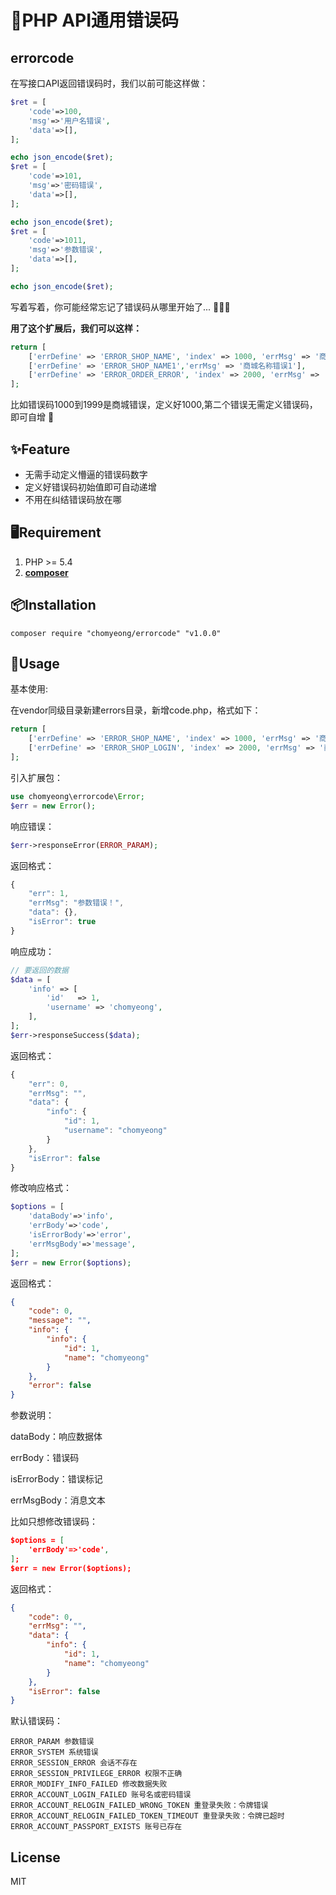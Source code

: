 # :rocket:PHP API通用错误码

## errorcode

在写接口API返回错误码时，我们以前可能这样做：

```php
$ret = [
    'code'=>100,
    'msg'=>'用户名错误',
    'data'=>[],
];

echo json_encode($ret);
$ret = [
    'code'=>101,
    'msg'=>'密码错误',
    'data'=>[],
];

echo json_encode($ret);
$ret = [
    'code'=>1011,
    'msg'=>'参数错误',
    'data'=>[],
];

echo json_encode($ret);
```

写着写着，你可能经常忘记了错误码从哪里开始了...  🤦🏼‍♂️

**用了这个扩展后，我们可以这样：**

```php
return [
    ['errDefine' => 'ERROR_SHOP_NAME', 'index' => 1000, 'errMsg' => '商城名称错误'],
    ['errDefine' => 'ERROR_SHOP_NAME1','errMsg' => '商城名称错误1'],
    ['errDefine' => 'ERROR_ORDER_ERROR', 'index' => 2000, 'errMsg' => '商城登录错误'],
];
```

比如错误码1000到1999是商城错误，定义好1000,第二个错误无需定义错误码，即可自增 👏

## ✨Feature

 -  无需手动定义懵逼的错误码数字
 - 定义好错误码初始值即可自动递增
 - 不用在纠结错误码放在哪

## 🖥Requirement

1. PHP >= 5.4
2. **[composer](https://getcomposer.org/)**

## 📦Installation

```shell
composer require "chomyeong/errorcode" "v1.0.0"
```

## 🔨Usage

基本使用:

在vendor同级目录新建errors目录，新增code.php，格式如下：

```php
return [
    ['errDefine' => 'ERROR_SHOP_NAME', 'index' => 1000, 'errMsg' => '商城名称错误'],
    ['errDefine' => 'ERROR_SHOP_LOGIN', 'index' => 2000, 'errMsg' => '商城登录错误'],
];
```

引入扩展包：

```php
use chomyeong\errorcode\Error;
$err = new Error();
```

响应错误：

```php
$err->responseError(ERROR_PARAM);
```

返回格式：

```javascript
{
    "err": 1,
    "errMsg": "参数错误！",
    "data": {},
    "isError": true
}
```

响应成功：

```php
// 要返回的数据
$data = [
    'info' => [
        'id'   => 1,
        'username' => 'chomyeong',
    ],
];
$err->responseSuccess($data);
```

返回格式：

```javascript
{
    "err": 0,
    "errMsg": "",
    "data": {
        "info": {
            "id": 1,
            "username": "chomyeong"
        }
    },
    "isError": false
}
```

修改响应格式：

```php
$options = [
    'dataBody'=>'info',
    'errBody'=>'code',
    'isErrorBody'=>'error',
    'errMsgBody'=>'message',
];
$err = new Error($options);
```

返回格式：

```json
{
    "code": 0,
    "message": "",
    "info": {
        "info": {
            "id": 1,
            "name": "chomyeong"
        }
    },
    "error": false
}
```

参数说明：

dataBody：响应数据体

errBody：错误码

isErrorBody：错误标记

errMsgBody：消息文本

比如只想修改错误码：

```json
$options = [
    'errBody'=>'code',
];
$err = new Error($options);
```

返回格式：

```json
{
    "code": 0,
    "errMsg": "",
    "data": {
        "info": {
            "id": 1,
            "name": "chomyeong"
        }
    },
    "isError": false
}
```

默认错误码：

```
ERROR_PARAM 参数错误
ERROR_SYSTEM 系统错误
ERROR_SESSION_ERROR 会话不存在
ERROR_SESSION_PRIVILEGE_ERROR 权限不正确
ERROR_MODIFY_INFO_FAILED 修改数据失败
ERROR_ACCOUNT_LOGIN_FAILED 账号名或密码错误
ERROR_ACCOUNT_RELOGIN_FAILED_WRONG_TOKEN 重登录失败：令牌错误
ERROR_ACCOUNT_RELOGIN_FAILED_TOKEN_TIMEOUT 重登录失败：令牌已超时
ERROR_ACCOUNT_PASSPORT_EXISTS 账号已存在
```

## License

MIT

